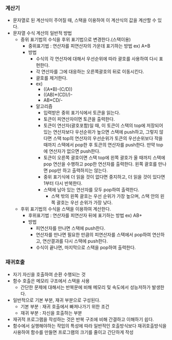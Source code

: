 ### 계산기
- 문자열로 된 계산식이 주어질 때, 스택을 이용하여 이 계산식의 값을 계산할 수 있다.
- 문자열 수식 계산의 일반적 방법
  - 중위 표기법의 수식을 후위 표기법으로 변경한다.(스택이용)
    - 중위표기법 : 연산자를 피연산자의 가운데 표기하는 방법 ex) A+B
    - 방법
      - 수식의 각 연산자에 대해서 우선순위에 따라 괄호를 사용하여 다시 표현한다.
      - 각 연산자를 그에 대응하는 오른쪽괄호의 뒤로 이동시킨다.
      - 괄호를 제거한다.
      - ex)
        - ((A*B)-(C/D))
        - ((AB)*(CD)/)-
        - AB*CD/-
      - 알고리즘
        - 입력받은 중위 표기식에서 토큰을 읽는다.
        - 토큰이 피연산자이면 토큰을 출력한다.
        - 토큰이 연산자(괄호포함)일 때, 이 토큰이 스택의 top에 저장되어 있는 연산자보다 우선순위가 높으면 스택에 push하고, 그렇지 않다면
          스택 top의 연산자의 우선순위가 토큰의 우선순위보다 작을 때까지 스택에서 pop한 후 토큰의 연산자를 push한다. 만약 top에 연산자가 없으면 push한다.
        - 토큰이 오른쪽 괄호이면 스택 top에 왼쪽 괄호가 올 때까지 스택에 pop 연산을 수행하고 pop한 연산자를 출력한다. 왼쪽 괄호를 만나면 pop만 하고 출력하지는 않는다.
        - 중위 표기식에 더 읽을 것이 없다면 중지하고, 더 읽을 것이 있다면 1부터 다시 반복한다.
        - 스택에 남아 있는 연산자를 모두 pop하여 출력한다.
          - 스택 밖의 왼쪽 괄호는 우선 순위가 가장 높으며, 스택 안의 왼쪽 괄호는 우선 순위가 가장 낮다.
  - 후위 표기법의 수식을 스택을 이용하여 계산한다.
    - 후위표기법 : 연산자를 피연산자 뒤에 표기하는 방법 ex) AB+
    - 방법
      - 피연산자를 만나면 스택에 push한다.
      - 연산자를 만나면 필요한 만큼의 피연산자를 스택에서 pop하여 연산하고, 연산결과를 다시 스택에 push한다.
      - 수식이 끝나면, 마지막으로 스택을 pop하여 출력한다.
### 재귀호출
- 자기 자신을 호출하여 순환 수행되는 것
- 함수 호출은 메모리 구조에서 스택을 사용
  - 간단한 문제에 대해서는 반복문에 비해 메모리 및 속도에서 성능저하가 발생한다.
- 일반적으로 기본 부분, 재귀 부분으로 구성된다.
  - 기본 부분 : 재귀 호출에서 빠져나가기 위한 조건
  - 재귀 부분 : 자신을 호출하는 부분
- 재귀적 프로그램을 작성하는 것은 반복 구조에 비해 간결하고 이해하기 쉽다.
- 함수에서 실행해야하는 작업의 특성에 따라 일반적인 호출방식보다 재귀호출방식을 사용하여 함수를 만들면 프로그램의 크기를 줄이고 간단하게 작성

